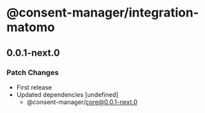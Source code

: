 # @consent-manager/integration-matomo

## 0.0.1-next.0
### Patch Changes

- First release
- Updated dependencies [undefined]
  - @consent-manager/core@0.0.1-next.0
